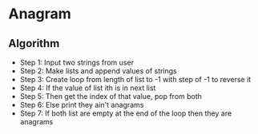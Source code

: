 # Anagram

## Algorithm

* Step 1: Input two strings from user
* Step 2: Make lists and append values of strings
* Step 3: Create loop from length of list to -1 with step of -1 to reverse it
* Step 4: If the value of list ith is in next list
* Step 5: Then get the index of that value, pop from both
* Step 6: Else print they ain't anagrams
* Step 7: If both list are empty at the end of the loop then they are anagrams
